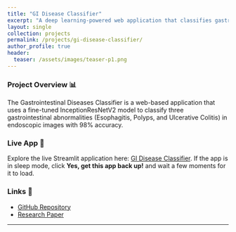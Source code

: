```yaml
---
title: "GI Disease Classifier"
excerpt: "A deep learning-powered web application that classifies gastrointestinal diseases from endoscopic images with 98% accuracy."
layout: single
collection: projects
permalink: /projects/gi-disease-classifier/
author_profile: true
header:
  teaser: /assets/images/teaser-p1.png
---
```


### Project Overview 📊
The Gastrointestinal Diseases Classifier is a web-based application that uses a fine-tuned InceptionResNetV2 model to classify three gastrointestinal abnormalities (Esophagitis, Polyps, and Ulcerative Colitis) in endoscopic images with 98% accuracy.

### Live App 🔗
Explore the live Streamlit application here: [GI Disease Classifier](https://gidiseaseclassifier.streamlit.app/). If the app is in sleep mode, click **Yes, get this app back up!** and wait a few moments for it to load.

### Links 📎
- [GitHub Repository](https://github.com/byahmedali/GIDiseaseClassifier)
- [Research Paper](https://peerj.com/articles/cs-2587/)
---